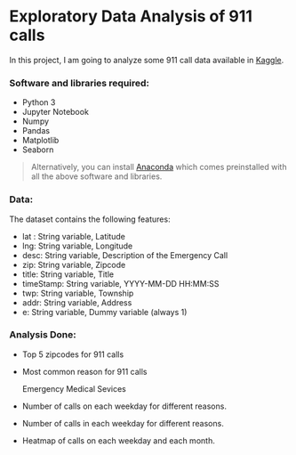 # Exploratory Data Analysis of 911 calls

In this project, I am going to analyze some 911 call data available in [Kaggle](https://www.kaggle.com/mchirico/montcoalert). 

### Software and libraries required:

  * Python 3
  * Jupyter Notebook
  * Numpy
  * Pandas
  * Matplotlib
  * Seaborn

 > Alternatively, you can install [Anaconda](https://www.anaconda.com/download/) which comes preinstalled with all the above software and libraries.

### Data:

The dataset contains the following features:

  + lat : String variable, Latitude
  + lng: String variable, Longitude
  + desc: String variable, Description of the Emergency Call
  + zip: String variable, Zipcode
  + title: String variable, Title
  + timeStamp: String variable, YYYY-MM-DD HH:MM:SS
  + twp: String variable, Township
  + addr: String variable, Address
  + e: String variable, Dummy variable (always 1)

### Analysis Done:

  - Top 5 zipcodes for 911 calls
  - Most common reason for 911 calls

    Emergency Medical Sevices

  - Number of calls on each weekday for different reasons.
  - Number of calls in each weekday for different reasons.
  - Heatmap of calls on each weekday and each month.
    
     





